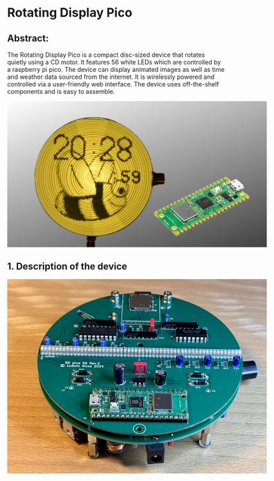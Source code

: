 # Rotating Display Pico

## Abstract: 
 The Rotating Display Pico is a compact disc-sized device that rotates quietly using a CD motor. It features 56 white LEDs which are controlled by a raspberry pi pico. The device can display animated images as well as time and weather data sourced from the internet. It is wirelessly powered and controlled via a user-friendly web interface. The device uses off-the-shelf components and is easy to assemble.
 
<p align="center"> 
  <img src="images/figure00.jpeg" style="display: inline-block; margin: 0px; max-width: 600px">
</p>


## 1. Description of the device

<p align="center"> 
  <img src="images/figure01.jpeg" style="display: inline-block; margin: 0px; max-width: 600px">
</p>


